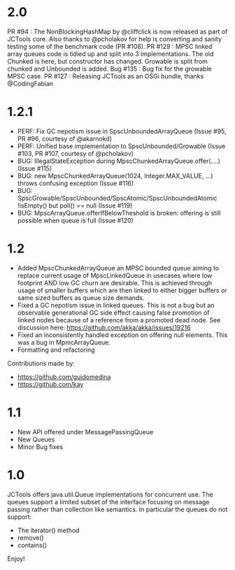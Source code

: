 2.0
==========
PR #94 : The NonBlockingHashMap by @cliffclick is now released as part of JCTools core. Also thanks to @pcholakov for help is converting and sanity testing some of the benchmark code (PR #108).
PR #129 : MPSC linked array queues code is tidied up and split into 3 implementations. The old Chunked is here, but constructor has changed. Growable is split from chunked and Unbounded is added.
Bug #135 : Bug fix for the growable MPSC case.
PR #127 : Releasing JCTools as an OSGi bundle, thanks @CodingFabian 

1.2.1
==========
- PERF: Fix GC nepotism issue in SpscUnboundedArrayQueue (Issue #95, PR #96, courtesy of @akarnokd)
- PERF: Unified base implementation to SpscUnbounded/Growable (Issue #103, PR #107, courtesy of @pcholakov)
- BUG: IllegalStateException during MpscChunkedArrayQueue.offer(....) (Issue #115)
- BUG: new MpscChunkedArrayQueue(1024, Integer.MAX_VALUE, ...) throws confusing exception (Issue #116)
- BUG: SpscGrowable/SpscUnbounded/SpscAtomic/SpscUnboundedAtomic !isEmpty() but poll() == null (Issue #119)
- BUG: MpscArrayQueue.offerIfBelowTheshold is broken: offering is still possible when queue is full (Issue #120)


1.2
==========
- Added MpscChunkedArrayQueue an MPSC bounded queue aiming to replace current usage of MpscLinkedQueue in usecases where low footprint AND low GC churn are desirable. This is achieved through usage of smaller buffers which are then linked to either bigger buffers or same sized buffers as queue size demands.
- Fixed a GC nepotism issue in linked queues. This is not a bug but an observable generational GC side effect causing false promotion of linked nodes because of a reference from a promoted dead node. See discussion here: https://github.com/akka/akka/issues/19216
- Fixed an inconsistently handled exception on offering null elements. This was a bug in MpmcArrayQueue.
- Formatting and refactoring

Contributions made by:
 - https://github.com/guidomedina
 - https://github.com/kay


1.1
==========
- New API offered under MessagePassingQueue
- New Queues
- Minor Bug fixes


1.0
==========
JCTools offers java.util.Queue implementations for concurrent use. The queues
support a limited subset of the interface focusing on message passing rather
than collection like semantics. In particular the queues do not support:
- The iterator() method
- remove()
- contains()

Enjoy!
